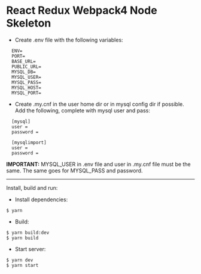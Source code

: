 # React Redux Webpack4 Node Skeleton

- Create .env file with the following variables:

```
  ENV=
  PORT=
  BASE_URL=
  PUBLIC_URL=
  MYSQL_DB=
  MYSQL_USER=
  MYSQL_PASS=
  MYSQL_HOST=
  MYSQL_PORT=
```

- Create .my.cnf in the user home dir or in mysql config dir if possible. Add the following, complete with mysql user and pass:

```
  [mysql]
  user =
  password =

  [mysqlimport]
  user =
  password =
```

**IMPORTANT:** MYSQL_USER in .env file and user in .my.cnf file must be the same. The same goes for MYSQL_PASS and password.

---

Install, build and run:

- Install dependencies:

```
$ yarn
```

- Build:

```
$ yarn build:dev
$ yarn build
```

- Start server:

```
$ yarn dev
$ yarn start
```
